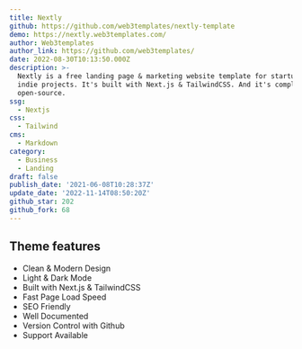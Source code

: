 ```yaml
---
title: Nextly
github: https://github.com/web3templates/nextly-template
demo: https://nextly.web3templates.com/
author: Web3templates
author_link: https://github.com/web3templates/
date: 2022-08-30T10:13:50.000Z
description: >-
  Nextly is a free landing page & marketing website template for startups and
  indie projects. It's built with Next.js & TailwindCSS. And it's completely
  open-source.
ssg:
  - Nextjs
css:
  - Tailwind
cms:
  - Markdown
category:
  - Business
  - Landing
draft: false
publish_date: '2021-06-08T10:28:37Z'
update_date: '2022-11-14T08:50:20Z'
github_star: 202
github_fork: 68
---
```


## Theme features

- Clean & Modern Design
- Light & Dark Mode
- Built with Next.js & TailwindCSS
- Fast Page Load Speed
- SEO Friendly
- Well Documented
- Version Control with Github
- Support Available
